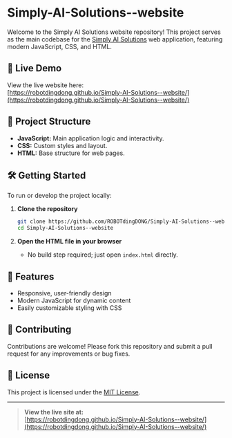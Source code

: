 # Simply-AI-Solutions--website

Welcome to the Simply AI Solutions website repository! This project serves as the main codebase for the [Simply AI Solutions](https://robotdingdong.github.io/Simply-AI-Solutions--website/) web application, featuring modern JavaScript, CSS, and HTML.

## 🚀 Live Demo

View the live website here:  
[https://robotdingdong.github.io/Simply-AI-Solutions--website/](https://robotdingdong.github.io/Simply-AI-Solutions--website/)

## 📂 Project Structure

- **JavaScript:** Main application logic and interactivity.
- **CSS:** Custom styles and layout.
- **HTML:** Base structure for web pages.

## 🛠️ Getting Started

To run or develop the project locally:

1. **Clone the repository**
    ```bash
    git clone https://github.com/ROBOTdingDONG/Simply-AI-Solutions--website.git
    cd Simply-AI-Solutions--website
    ```

2. **Open the HTML file in your browser**
    - No build step required; just open `index.html` directly.

## 🌟 Features

- Responsive, user-friendly design
- Modern JavaScript for dynamic content
- Easily customizable styling with CSS

## 📝 Contributing

Contributions are welcome! Please fork this repository and submit a pull request for any improvements or bug fixes.

## 📄 License

This project is licensed under the [MIT License](LICENSE).

---

> **View the live site at:**  
> [https://robotdingdong.github.io/Simply-AI-Solutions--website/](https://robotdingdong.github.io/Simply-AI-Solutions--website/)

